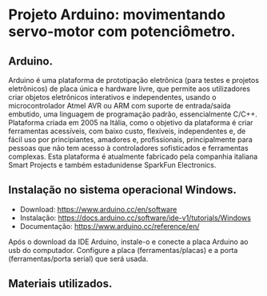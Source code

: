 # Projeto Arduino: movimentando servo-motor com potenciômetro.

## Arduino.

Arduino é uma plataforma de prototipação eletrônica (para testes e projetos eletrônicos) de placa única e hardware livre, que permite aos utilizadores criar objetos eletrônicos interativos e independentes, usando o microcontrolador Atmel AVR ou ARM com suporte de entrada/saída embutido, uma linguagem de programação padrão, essencialmente C/C++. Plataforma criada em 2005 na Itália, como o objetivo da plataforma é criar ferramentas acessíveis, com baixo custo, flexíveis, independentes e, de fácil uso por principiantes, amadores e, profissionais, principalmente para pessoas que não tem acesso à controladores sofisticados e ferramentas complexas. Esta plataforma é atualmente fabricado pela companhia italiana Smart Projects e também estadunidense SparkFun Electronics.

## Instalação no sistema operacional Windows.

* Download: https://www.arduino.cc/en/software
* Instalação: https://docs.arduino.cc/software/ide-v1/tutorials/Windows
* Documentação: https://www.arduino.cc/reference/en/

Após o download da IDE Arduino, instale-o e conecte a placa Arduino ao usb do computador. Configure a placa (ferramentas/placas) e a porta (ferramentas/porta serial) que será usada.

## Materiais utilizados.






